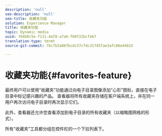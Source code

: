 ```yaml
---
description: 'null'
seo-description: 'null'
seo-title: 收藏夹功能
solution: Experience Manager
title: 收藏夹功能
topic: Dynamic media
uuid: 764b0c5e-f131-4af8-a7a6-f60f22bcfeb7
translation-type: tm+mt
source-git-commit: 7bc7b3a86fbcdc57cfdc31745fae3afc06e44b15

---
```



# 收藏夹功能{#favorites-feature}

最终用户可以使用“收藏夹”功能通过向电子目录图像添加“心形”图标，直接在电子目录中标记感兴趣的产品。 查看器将所有收藏夹存储在客户端系统上，并在同一用户再次访问电子目录时再次显示它们。

此外，查看器还允许您查看添加到电子目录的所有收藏夹（以缩略图网格的形式）。

所有“收藏夹”工具都分组在控件栏的一个下拉列表下。
